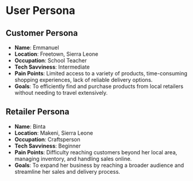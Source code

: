 # User Persona

## Customer Persona

- **Name**: Emmanuel
- **Location**: Freetown, Sierra Leone
- **Occupation**: School Teacher
- **Tech Savviness**: Intermediate
- **Pain Points**: Limited access to a variety of products, time-consuming shopping experiences, lack of reliable delivery options.
- **Goals**: To efficiently find and purchase products from local retailers without needing to travel extensively.

## Retailer Persona

- **Name**: Binta
- **Location**: Makeni, Sierra Leone
- **Occupation**: Craftsperson
- **Tech Savviness**: Beginner
- **Pain Points**: Difficulty reaching customers beyond her local area, managing inventory, and handling sales online.
- **Goals**: To expand her business by reaching a broader audience and streamline her sales and delivery process.
